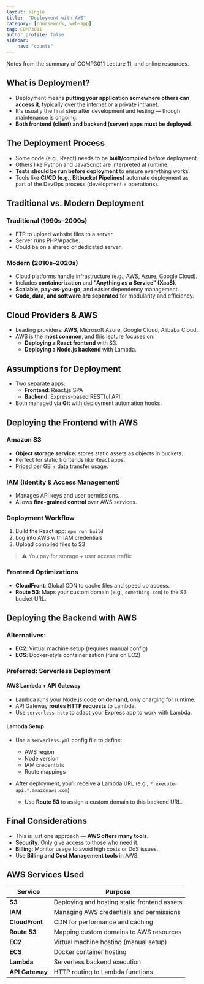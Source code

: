 ```yaml
---
layout: single
title:  "Deployment with AWS"
category: [coursework, web-app]
tag: COMP3011
author_profile: false
sidebar:
    nav: "counts"
---
```


Notes from the summary of COMP3011 Lecture 11, and online resources.

## What is Deployment?

- Deployment means **putting your application somewhere others can access it**, typically over the internet or a private intranet.
- It's usually the final step after development and testing — though maintenance is ongoing.
- **Both frontend (client) and backend (server) apps must be deployed**.


## The Deployment Process

- Some code (e.g., React) needs to be **built/compiled** before deployment.
- Others like Python and JavaScript are interpreted at runtime.
- **Tests should be run before deployment** to ensure everything works.
- Tools like **CI/CD (e.g., Bitbucket Pipelines)** automate deployment as part of the DevOps process (development + operations).


## Traditional vs. Modern Deployment

### Traditional (1990s–2000s)
- FTP to upload website files to a server.
- Server runs PHP/Apache.
- Could be on a shared or dedicated server.

### Modern (2010s–2020s)
- Cloud platforms handle infrastructure (e.g., AWS, Azure, Google Cloud).
- Includes **containerization** and **"Anything as a Service" (XaaS)**.
- **Scalable**, **pay-as-you-go**, and easier dependency management.
- **Code, data, and software are separated** for modularity and efficiency.


## Cloud Providers & AWS

- Leading providers: **AWS**, Microsoft Azure, Google Cloud, Alibaba Cloud.
- AWS is the **most common**, and this lecture focuses on:
  - **Deploying a React frontend** with S3.
  - **Deploying a Node.js backend** with Lambda.


## Assumptions for Deployment

- Two separate apps:
  - **Frontend**: React.js SPA
  - **Backend**: Express-based RESTful API
- Both managed via **Git** with deployment automation hooks.


## Deploying the Frontend with AWS

### **Amazon S3**
- **Object storage service**: stores static assets as objects in buckets.
- Perfect for static frontends like React apps.
- Priced per GB + data transfer usage.

### **IAM (Identity & Access Management)**
- Manages API keys and user permissions.
- Allows **fine-grained control** over AWS services.

### **Deployment Workflow**
1. Build the React app: `npm run build`
2. Log into AWS with IAM credentials
3. Upload compiled files to S3

> ⚠️ You pay for storage + user access traffic

### **Frontend Optimizations**
- **CloudFront**: Global CDN to cache files and speed up access.
- **Route 53**: Maps your custom domain (e.g., `something.com`) to the S3 bucket URL.


## Deploying the Backend with AWS

### Alternatives:
- **EC2**: Virtual machine setup (requires manual config)
- **ECS**: Docker-style containerization (runs on EC2)

### Preferred: **Serverless Deployment**

#### **AWS Lambda + API Gateway**
- Lambda runs your Node.js code **on demand**, only charging for runtime.
- API Gateway **routes HTTP requests** to Lambda.
- Use `serverless-http` to adapt your Express app to work with Lambda.

#### **Lambda Setup**
- Use a `serverless.yml` config file to define:
  - AWS region
  - Node version
  - IAM credentials
  - Route mappings

- After deployment, you’ll receive a Lambda URL (e.g., `*.execute-api.*.amazonaws.com`)
  - Use **Route 53** to assign a custom domain to this backend URL.


## Final Considerations

- This is just one approach — **AWS offers many tools**.
- **Security**: Only give access to those who need it.
- **Billing**: Monitor usage to avoid high costs or DoS issues.
- Use **Billing and Cost Management tools** in AWS.


## AWS Services Used

| Service     | Purpose                                                   |
|-------------|-----------------------------------------------------------|
| **S3**      | Deploying and hosting static frontend assets              |
| **IAM**     | Managing AWS credentials and permissions                  |
| **CloudFront** | CDN for performance and caching                       |
| **Route 53**| Mapping custom domains to AWS resources                   |
| **EC2**     | Virtual machine hosting (manual setup)                    |
| **ECS**     | Docker container hosting                                  |
| **Lambda**  | Serverless backend execution                              |
| **API Gateway** | HTTP routing to Lambda functions                    |

